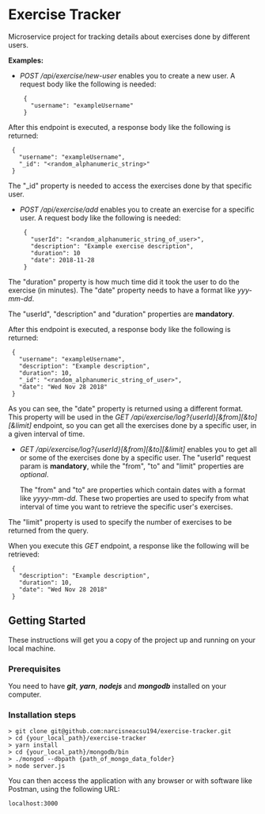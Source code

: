 # Exercise Tracker

Microservice project for tracking details about exercises done by different users.

**Examples:**

* *POST /api/exercise/new-user* enables you to create a new user. A request body like the following is needed: 

   ```
    {
      "username": "exampleUsername"
    }
   ```
 After this endpoint is executed, a response body like the following is returned: 
   ```
    {
      "username": "exampleUsername",
      "_id": "<random_alphanumeric_string>"
    }
   ```
 The "_id" property is needed to access the exercises done by that specific user.

* *POST /api/exercise/add* enables you to create an exercise for a specific user. A request body like the following is needed: 

   ```
    {
      "userId": "<random_alphanumeric_string_of_user>",
      "description": "Example exercise description",
      "duration": 10
      "date": 2018-11-28
    }
   ```
 The "duration" property is how much time did it took the user to do the exercise (in minutes).
 The "date" property needs to have a format like *yyy-mm-dd*.

  The "userId", "description" and "duration" properties are **mandatory**.

  After this endpoint is executed, a response body like the following is returned: 
   ```
    {
      "username": "exampleUsername",
      "description": "Example description",
      "duration": 10,
      "_id": "<random_alphanumeric_string_of_user>",
      "date": "Wed Nov 28 2018"
    }
   ```
 As you can see, the "date" property is returned using a different format. This property will be used in the *GET /api/exercise/log?{userId}[&from][&to][&limit]* endpoint, so you can get all the exercises done by a specific user, in a given interval of time.

* *GET /api/exercise/log?{userId}[&from][&to][&limit]* enables you to get all or some of the exercises done by a specific user.
The "userId" request param is **mandatory**, while the "from", "to" and "limit" properties are *optional*.

  The "from" and "to" are properties which contain dates with a format like *yyyy-mm-dd*. These two properties are used to specify from what interval of time you want to retrieve the specific user's exercises.

 The "limit" property is used to specify the number of exercises to 
 be returned from the query.

 When you execute this *GET* endpoint, a response like the following will be retrieved:

   ```
    {
      "description": "Example description",
      "duration": 10,
      "date": "Wed Nov 28 2018"
    }
   ```

## Getting Started

These instructions will get you a copy of the project up and running on your local machine.

### Prerequisites

You need to have ***git***, ***yarn***, ***nodejs*** and ***mongodb*** installed on your computer.

### Installation steps

```
> git clone git@github.com:narcisneacsu194/exercise-tracker.git
> cd {your_local_path}/exercise-tracker
> yarn install
> cd {your_local_path}/mongodb/bin
> ./mongod --dbpath {path_of_mongo_data_folder}
> node server.js
```

You can then access the application with any browser or with software like Postman, using the following URL:

```
localhost:3000
```
